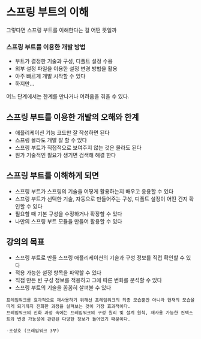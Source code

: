 # 스프링 부트의 이해

그렇다면 스프링 부트를 이해한다는 걸 어떤 뜻일까

### 스프링 부트를 이용한 개발 방법
- 부트가 결정한 기술과 구성, 디폴트 설정 수용
- 외부 설정 파일을 이용한 설정 변경 방법을 활용
- 아주 빠르게 개발 시작할 수 있다
- 하지만...

어느 단계에서는 한계를 만나거나 어려움을 겪을 수 있다.

## 스프링 부트를 이용한 개발의 오해와 한계
- 애플리케이션 기능 코드만 잘 작성하면 된다
- 스프링 몰라도 개발 잘 할 수 있다
- 스프링 부트가 직접적으로 보여주지 않는 것은 몰라도 된다
- 뭔가 기술적인 필요가 생기면 검색해 해결 한다

## 스프링 부트를 이해하게 되면
- 스프링 부트가 스프링의 기술을 어떻게 활용하는지 배우고 응용할 수 있다
- 스프링 부트가 선택한 기술, 자동으로 만들어주는 구성, 디폴트 설정이 어떤 건지 확인할 수 있다
- 필요할 때 기본 구성을 수정하거나 확장할 수 있다
- 나만의 스프링 부트 모듈을 만들어 활용할 수 있다

## 강의의 목표
- 스프링 부트로 만들 스프링 애플리케이션의 기술과 구성 정보를 직접 확인할 수 있다
- 적용 가능한 설정 항목을 파악할 수 있다
- 직접 만든 빈 구성 정보를 적용하고 그에 따른 변화를 분석할 수 있다
- 스프링 부트의 기술을 꼼꼼히 살펴볼 수 있다

```
프레임워크를 효과적으로 재사용하기 위해선 프레임워크의 최종 모습뿐만 아니라 현재의 모습을 띠게 되기까지 진화한 과정을 살펴보는 것이 가장 효과적이다.
프레임워크의 진화 과정 속에는 프레임워크의 구성 원리 및 설계 원칙, 재사용 가능한 컨텍스트와 변경 가능성에 관련된 다양한 정보가 들어있기 때문이다.

-조성호 (프레임워크 3부)
```

